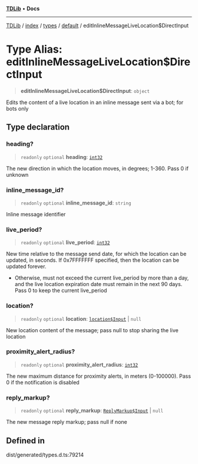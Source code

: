 [**TDLib**](../../../../../../README.md) • **Docs**

***

[TDLib](../../../../../../modules.md) / [index](../../../../../README.md) / [types](../../../README.md) / [default](../README.md) / editInlineMessageLiveLocation$DirectInput

# Type Alias: editInlineMessageLiveLocation$DirectInput

> **editInlineMessageLiveLocation$DirectInput**: `object`

Edits the content of a live location in an inline message sent via a bot; for bots only

## Type declaration

### heading?

> `readonly` `optional` **heading**: [`int32`](int32-1.md)

The new direction in which the location moves, in degrees; 1-360. Pass 0 if unknown

### inline\_message\_id?

> `readonly` `optional` **inline\_message\_id**: `string`

Inline message identifier

### live\_period?

> `readonly` `optional` **live\_period**: [`int32`](int32-1.md)

New time relative to the message send date, for which the location can be updated, in seconds. If 0x7FFFFFFF specified, then the location can be updated forever.

- Otherwise, must not exceed the current live_period by more than a day, and the live location expiration date must remain in the next 90 days. Pass 0 to keep the current live_period

### location?

> `readonly` `optional` **location**: [`location$Input`](location$Input-1.md) \| `null`

New location content of the message; pass null to stop sharing the live location

### proximity\_alert\_radius?

> `readonly` `optional` **proximity\_alert\_radius**: [`int32`](int32-1.md)

The new maximum distance for proximity alerts, in meters (0-100000). Pass 0 if the notification is disabled

### reply\_markup?

> `readonly` `optional` **reply\_markup**: [`ReplyMarkup$Input`](ReplyMarkup$Input.md) \| `null`

The new message reply markup; pass null if none

## Defined in

dist/generated/types.d.ts:79214
